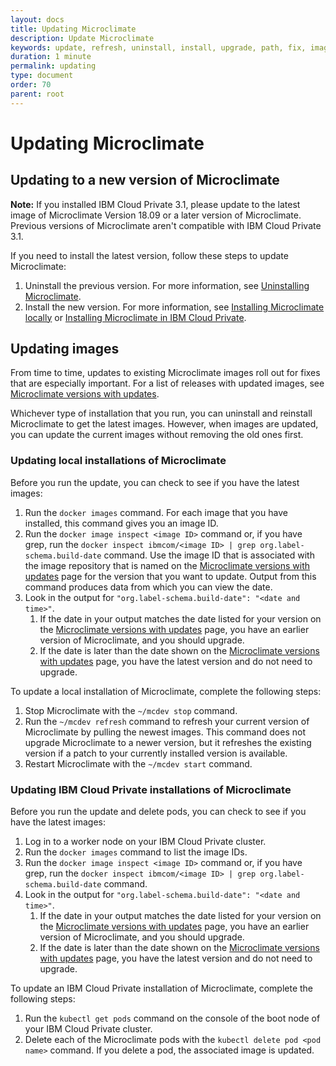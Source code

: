 ```yaml
---
layout: docs
title: Updating Microclimate
description: Update Microclimate
keywords: update, refresh, uninstall, install, upgrade, path, fix, image
duration: 1 minute
permalink: updating
type: document
order: 70
parent: root
---
```


# Updating Microclimate

## Updating to a new version of Microclimate

**Note:** If you installed IBM Cloud Private 3.1, please update to the latest image of Microclimate Version 18.09 or a later version of Microclimate. Previous versions of Microclimate aren't compatible with IBM Cloud Private 3.1.

If you need to install the latest version, follow these steps to update Microclimate:
1. Uninstall the previous version. For more information, see [Uninstalling Microclimate](uninstall).
2. Install the new version. For more information, see [Installing Microclimate locally](installlocally) or [Installing Microclimate in IBM Cloud Private](https://github.com/IBM/charts/blob/master/stable/ibm-microclimate/README.md).

## Updating images

From time to time, updates to existing Microclimate images roll out for fixes that are especially important. For a list of releases with updated images, see [Microclimate versions with updates](updateslist).

Whichever type of installation that you run, you can uninstall and reinstall Microclimate to get the latest images. However, when images are updated, you can update the current images without removing the old ones first.

### Updating local installations of Microclimate

Before you run the update, you can check to see if you have the latest images:
1. Run the `docker images` command. For each image that you have installed, this command gives you an image ID.
2. Run the `docker image inspect <image ID>` command or, if you have grep, run the `docker inspect ibmcom/<image ID> | grep org.label-schema.build-date` command. Use the image ID that is associated with the image repository that is named on the [Microclimate versions with updates](updateslist) page for the version that you want to update. Output from this command produces data from which you can view the date.
3. Look in the output for `"org.label-schema.build-date": "<date and time>"`.
    1. If the date in your output matches the date listed for your version on the [Microclimate versions with updates](updateslist) page, you have an earlier version of Microclimate, and you should upgrade.
    2. If the date is later than the date shown on the [Microclimate versions with updates](updateslist) page, you have the latest version and do not need to upgrade.

To update a local installation of Microclimate, complete the following steps:
1. Stop Microclimate with the `~/mcdev stop` command.
2. Run the `~/mcdev refresh` command to refresh your current version of Microclimate by pulling the newest images. This command does not upgrade Microclimate to a newer version, but it refreshes the existing version if a patch to your currently installed version is available.
3. Restart Microclimate with the `~/mcdev start` command.

### Updating IBM Cloud Private installations of Microclimate

Before you run the update and delete pods, you can check to see if you have the latest images:
1. Log in to a worker node on your IBM Cloud Private cluster.
2. Run the `docker images` command to list the image IDs.
3. Run the `docker image inspect <image ID>` command or, if you have grep, run the `docker inspect ibmcom/<image ID> | grep org.label-schema.build-date` command.
4. Look in the output for `"org.label-schema.build-date": "<date and time>"`.
    1. If the date in your output matches the date listed for your version on the [Microclimate versions with updates](updateslist) page, you have an earlier version of Microclimate, and you should upgrade.
    2. If the date is later than the date shown on the [Microclimate versions with updates](updateslist) page, you have the latest version and do not need to upgrade.

To update an IBM Cloud Private installation of Microclimate, complete the following steps:
1. Run the `kubectl get pods` command on the console of the boot node of your IBM Cloud Private cluster.
2. Delete each of the Microclimate pods with the `kubectl delete pod <pod name>` command. If you delete a pod, the associated image is updated.
